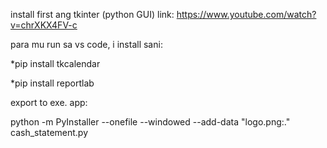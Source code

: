 install first ang tkinter (python GUI)
link: https://www.youtube.com/watch?v=chrXKX4FV-c


para mu run sa vs code, i install sani: 

*pip install tkcalendar

*pip install reportlab

export to exe. app:

python -m PyInstaller --onefile --windowed --add-data "logo.png:." cash_statement.py
